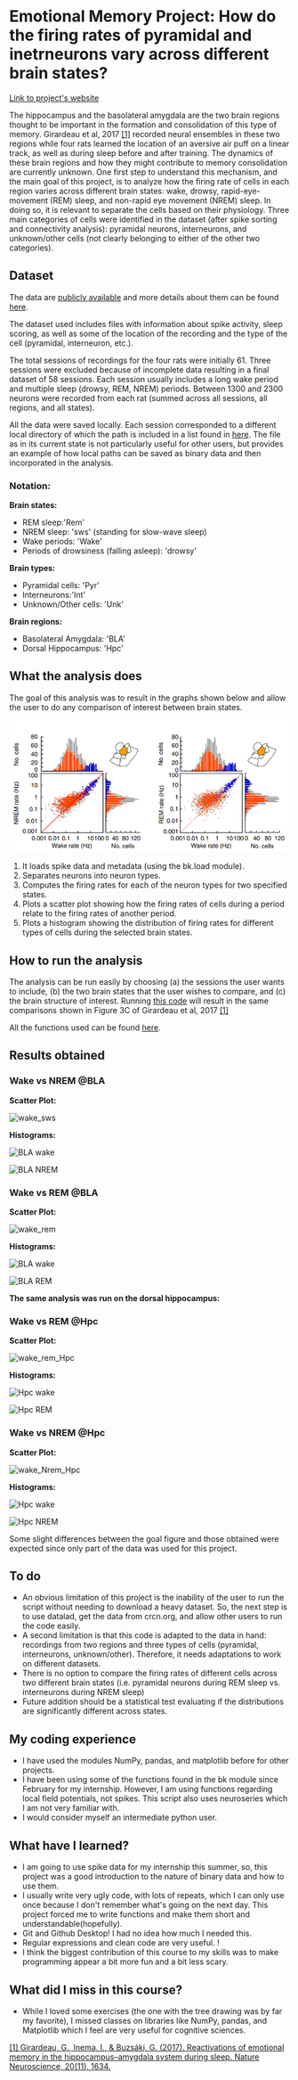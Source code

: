 # Emotional Memory Project: How do the firing rates of pyramidal and inetrneurons vary across different brain states?

[Link to project's website](https://ploizidou.github.io/PCBS_Emotional_Memory/)

The hippocampus and the basolateral amygdala are the two brain regions thought to be important in the formation and consolidation of this type of memory. Girardeau et al, 2017 [[1]](http://girardeaulab.org/wp-content/uploads/2018/08/Girardeau2017.pdf) recorded neural ensembles in these two regions while four rats learned the location of an aversive air puff on a linear track, as well as during sleep before and after training. The dynamics of these brain regions and how they might contribute to memory consolidation are currently unknown. One first step to understand this mechanism, and the main goal of this project,  is to analyze how the firing rate of cells in each region varies across different brain states: wake, drowsy, rapid-eye-movement (REM) sleep, and non-rapid eye movement (NREM) sleep. In doing so, it is relevant to separate the cells based on their physiology. Three main categories of cells were identified in the dataset (after spike sorting and connectivity analysis): pyramidal neurons, interneurons, and unknown/other cells (not clearly belonging to either of the other two categories).


## Dataset
The data are [publicly available](https://crcns.org/data-sets/hc/hc-14) and more details about them can be found [here](https://crcns.org/data-sets/hc/hc-14/about-hc-14).

The dataset used includes files with information about spike activity, sleep scoring, as well as some of the location of the recording and the type of the cell (pyramidal, interneuron, etc.). 

The total sessions of recordings for the four rats were initially 61. Three sessions were excluded because of incomplete data resulting in a final dataset of 58 sessions. Each session usually includes a long wake period and multiple sleep (drowsy, REM, NREM) periods.
Between 1300 and 2300 neurons were recorded from each rat (summed across all sessions, all regions, and all states).
 
All the data were saved locally. Each session corresponded to a different local directory of which the path is included in a list found in [here](https://github.com/PLoizidou/PCBS_Emotional_Memory/blob/main/save_session_paths.py). The file as in its current state is not particularly useful for other users, but provides an example of how local paths can be saved as binary data and then incorporated in the analysis.

### Notation:
**Brain states:**
- REM sleep:'Rem'
- NREM sleep: 'sws' (standing for slow-wave sleep)
- Wake periods: 'Wake'
- Periods of drowsiness (falling asleep): 'drowsy'

**Brain types:**
- Pyramidal cells: 'Pyr'
- Interneurons:'Int'
- Unknown/Other cells: 'Unk'

**Brain regions:**
- Basolateral Amygdala: 'BLA'
- Dorsal Hippocampus: 'Hpc'

## What the analysis does

The goal of this analysis was to result in the graphs shown below and allow the user to do any comparison of interest between brain states.

![alt text](https://github.com/PLoizidou/PCBS_Emotional_Memory/blob/main/Figures/GG2017.PNG)

1. It loads spike data and metadata (using the bk.load module).
2. Separates neurons into neuron types.
3. Computes the firing rates for each of the neuron types for two specified states.
4. Plots a scatter plot showing how the firing rates of cells during a period relate to the firing rates of another period.
5. Plots a histogram showing the distribution of firing rates for different types of cells during the selected brain states.
 
## How to run the analysis
The analysis can be run easily by choosing (a) the sessions the user wants to include, (b) the two brain states that the user wishes to compare, and (c) the brain structure of interest. 
Running [this code](https://github.com/PLoizidou/PCBS_Emotional_Memory/blob/main/Emotional%20Memory%20Firing%20Rates%20%40%20BLA%20and%20Hpc.py) will result in the same comparisons shown in Figure 3C of Girardeau et al, 2017 [[1]](http://girardeaulab.org/wp-content/uploads/2018/08/Girardeau2017.pdf)

All the functions used can be found [here](https://github.com/PLoizidou/PCBS_Emotional_Memory/blob/main/firingratefunctions.py).

## Results obtained
### Wake vs NREM @BLA
**Scatter Plot:**

![wake_sws](https://user-images.githubusercontent.com/54603452/118032871-6d7fe100-b368-11eb-9774-7d33cd22dc25.png)

**Histograms:**

![BLA wake](https://user-images.githubusercontent.com/54603452/118034219-0531ff00-b36a-11eb-87d0-c927612a7519.png)

![BLA NREM](https://user-images.githubusercontent.com/54603452/118034226-095e1c80-b36a-11eb-867d-0cefdb34e3ee.png)

### Wake vs REM @BLA
**Scatter Plot:**

![wake_rem](https://user-images.githubusercontent.com/54603452/118034298-1f6bdd00-b36a-11eb-8c6b-2e6a623db7c1.png)

**Histograms:**

![BLA wake](https://user-images.githubusercontent.com/54603452/118034324-25fa5480-b36a-11eb-92fb-9a52fd487670.png)

![BLA REM](https://user-images.githubusercontent.com/54603452/118034342-28f54500-b36a-11eb-8dbf-78e3146114ba.png)

**The same analysis was run on the dorsal hippocampus:**
### Wake vs REM @Hpc
**Scatter Plot:**

![wake_rem_Hpc](https://user-images.githubusercontent.com/54603452/118035539-9a81c300-b36b-11eb-94fc-c3145d4871ea.png)

**Histograms:**

![Hpc wake](https://user-images.githubusercontent.com/54603452/118035776-f8aea600-b36b-11eb-94e3-c92e902821da.png)

![Hpc REM](https://user-images.githubusercontent.com/54603452/118035782-f9dfd300-b36b-11eb-978d-2ff77d46f980.png)

### Wake vs NREM @Hpc
**Scatter Plot:**

![wake_Nrem_Hpc](https://user-images.githubusercontent.com/54603452/118035844-0f54fd00-b36c-11eb-926a-d669dca4b5b0.png)


**Histograms:**

![Hpc wake](https://user-images.githubusercontent.com/54603452/118035857-154ade00-b36c-11eb-9a0a-568fe8d34a09.png)

![Hpc NREM](https://user-images.githubusercontent.com/54603452/118035866-18de6500-b36c-11eb-8bbb-0bb9ecee2431.png)

Some slight differences between the goal figure and those obtained were expected since only part of the data was used for this project. 

## To do
- An obvious limitation of this project is the inability of the user to run the script without needing to download a heavy dataset. So, the next step is to use datalad, get the data from crcn.org, and allow other users to run the code easily. 
- A second limitation is that this code is adapted to the data in hand: recordings from two regions and three types of cells (pyramidal, interneurons, unknown/other). Therefore, it needs adaptations to work on different datasets.
- There is no option to compare the firing rates of different cells across two different brain states (i.e. pyramidal neurons during REM sleep vs. interneurons during NREM sleep)
- Future addition should be a statistical test evaluating if the distributions are significantly different across states.

## My coding experience
- I have used the modules NumPy, pandas, and matplotlib before for other projects.
- I have been using some of the functions found in the bk module since February for my internship. However, I am using functions regarding local field potentials, not spikes. This script also uses neuroseries which I am not very familiar with.
- I would consider myself an intermediate python user.

## What have I learned?
- I am going to use spike data for my internship this summer, so, this project was a good introduction to the nature of binary data and how to use them. 
- I usually write very ugly code, with lots of repeats, which I can only use once because I don't remember what's going on the next day. This project forced me to write functions and make them short and understandable(hopefully).
- Git and Github Desktop! I had no idea how much I needed this.
- Regular expressions and clean code are very useful. !
- I think the biggest contribution of this course to my skills was to make programming appear a bit more fun and a bit less scary. 

## What did I miss in this course?
- While I loved some exercises (the one with the tree drawing was by far my favorite), I missed classes on libraries like NumPy, pandas, and Matplotlib which I feel are very useful for cognitive sciences.  


[[1] Girardeau, G., Inema, I., & Buzsáki, G. (2017). Reactivations of emotional memory in the hippocampus–amygdala system during sleep. Nature Neuroscience, 20(11), 1634.](http://girardeaulab.org/wp-content/uploads/2018/08/Girardeau2017.pdf)
